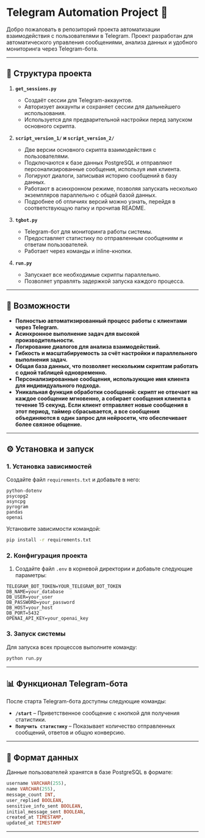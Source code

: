 # Telegram Automation Project 🚀

Добро пожаловать в репозиторий проекта автоматизации взаимодействия с пользователями в Telegram. Проект разработан для автоматического управления сообщениями, анализа данных и удобного мониторинга через Telegram-бота.

---

## 📂 Структура проекта

1. **`get_sessions.py`**  
   - Создаёт сессии для Telegram-аккаунтов.  
   - Авторизует аккаунты и сохраняет сессии для дальнейшего использования.  
   - Используется для предварительной настройки перед запуском основного скрипта.  

2. **`script_version_1/` и `script_version_2/`**  
   - Две версии основного скрипта взаимодействия с пользователями.  
   - Подключаются к базе данных PostgreSQL и отправляют персонализированные сообщения, используя имя клиента.  
   - Логируют диалоги, записывая историю сообщений в базу данных.  
   - Работают в асинхронном режиме, позволяя запускать несколько экземпляров параллельно с общей базой данных.  
   - Подробнее об отличиях версий можно узнать, перейдя в соответствующую папку и прочитав README.  

3. **`tgbot.py`**  
   - Telegram-бот для мониторинга работы системы.  
   - Предоставляет статистику по отправленным сообщениям и ответам пользователей.  
   - Работает через команды и inline-кнопки.  

4. **`run.py`**  
   - Запускает все необходимые скрипты параллельно.  
   - Позволяет управлять задержкой запуска каждого процесса.  

---

## 🚀 Возможности

- **Полностью автоматизированный процесс работы с клиентами через Telegram.**  
- **Асинхронное выполнение задач для высокой производительности.**  
- **Логирование диалогов для анализа взаимодействий.**  
- **Гибкость и масштабируемость за счёт настройки и параллельного выполнения задач.**  
- **Общая база данных, что позволяет нескольким скриптам работать с одной таблицей одновременно.**  
- **Персонализированные сообщения, использующие имя клиента для индивидуального подхода.**  
- **Уникальная функция обработки сообщений: скрипт не отвечает на каждое сообщение мгновенно, а собирает сообщения клиента в течение 15 секунд. Если клиент отправляет новые сообщения в этот период, таймер сбрасывается, а все сообщения объединяются в один запрос для нейросети, что обеспечивает более связное общение.**  

---

## ⚙️ Установка и запуск

### 1. Установка зависимостей

Создайте файл `requirements.txt` и добавьте в него:

```text
python-dotenv
psycopg2
asyncpg
pyrogram
pandas
openai
```

Установите зависимости командой:

```bash
pip install -r requirements.txt
```

### 2. Конфигурация проекта

1. Создайте файл `.env` в корневой директории и добавьте следующие параметры:

```env
TELEGRAM_BOT_TOKEN=YOUR_TELEGRAM_BOT_TOKEN
DB_NAME=your_database
DB_USER=your_user
DB_PASSWORD=your_password
DB_HOST=your_host
DB_PORT=5432
OPENAI_API_KEY=your_openai_key
```

### 3. Запуск системы

Для запуска всех процессов выполните команду:

```bash
python run.py
```

---

## 📊 Функционал Telegram-бота

После старта Telegram-бота доступны следующие команды:

- **`/start`** – Приветственное сообщение с кнопкой для получения статистики.  
- **`Получить статистику`** – Показывает количество отправленных сообщений, ответов и общую конверсию.  

---

## 📄 Формат данных

Данные пользователей хранятся в базе PostgreSQL в формате:

```sql
username VARCHAR(255),
name VARCHAR(255),
message_count INT,
user_replied BOOLEAN,
sensitive_info_sent BOOLEAN,
initial_message_sent BOOLEAN,
created_at TIMESTAMP,
updated_at TIMESTAMP
```

---

